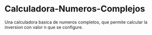 # Calculadora-Numeros-Complejos
Una calculadora basica de numeros completos, que permite calcular la inversion con valor n que se configure.
